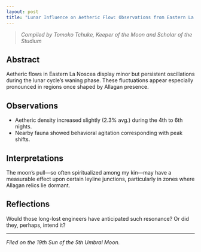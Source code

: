 ```yaml
---
layout: post
title: "Lunar Influence on Aetheric Flow: Observations from Eastern La Noscea"
---
```


> *Compiled by Tomoko Tchuke, Keeper of the Moon and Scholar of the Studium*

## Abstract
Aetheric flows in Eastern La Noscea display minor but persistent oscillations during the lunar cycle’s waning phase. These fluctuations appear especially pronounced in regions once shaped by Allagan presence.

## Observations
- Aetheric density increased slightly (2.3% avg.) during the 4th to 6th nights.
- Nearby fauna showed behavioral agitation corresponding with peak shifts.

## Interpretations
The moon’s pull—so often spiritualized among my kin—may have a measurable effect upon certain leyline junctions, particularly in zones where Allagan relics lie dormant.

## Reflections
Would those long-lost engineers have anticipated such resonance? Or did they, perhaps, intend it?

---

*Filed on the 19th Sun of the 5th Umbral Moon.*
